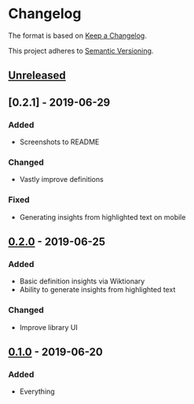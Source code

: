 # Changelog

The format is based on [Keep a Changelog](https://keepachangelog.com/en/1.0.0).

This project adheres to [Semantic Versioning](https://semver.org).

## [Unreleased]

## [0.2.1] - 2019-06-29

### Added

- Screenshots to README

### Changed

- Vastly improve definitions

### Fixed

- Generating insights from highlighted text on mobile

## [0.2.0] - 2019-06-25

### Added

- Basic definition insights via Wiktionary
- Ability to generate insights from highlighted text

### Changed

- Improve library UI

## [0.1.0] - 2019-06-20

### Added

- Everything

[unreleased]: https://github.com/Xyfir/illuminsight/compare/0.2.0...HEAD
[0.2.0]: https://github.com/Xyfir/illuminsight/releases/tag/0.1.0...0.2.0
[0.1.0]: https://github.com/Xyfir/illuminsight/releases/tag/0.1.0
